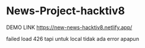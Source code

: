 # News-Project-hacktiv8

DEMO LINK
https://new-news-hacktiv8.netlify.app/

failed load 426 tapi untuk local tidak ada error apapun
